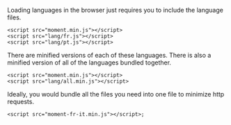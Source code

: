 Loading languages in the browser just requires you to include the language files.

```
<script src="moment.min.js"></script>
<script src="lang/fr.js"></script>
<script src="lang/pt.js"></script>
```

There are minified versions of each of these languages. There is also a minified version of all of the languages bundled together.

```
<script src="moment.min.js"></script>
<script src="lang/all.min.js"></script>
```

Ideally, you would bundle all the files you need into one file to minimize http requests.

```
<script src="moment-fr-it.min.js"></script>;
```

